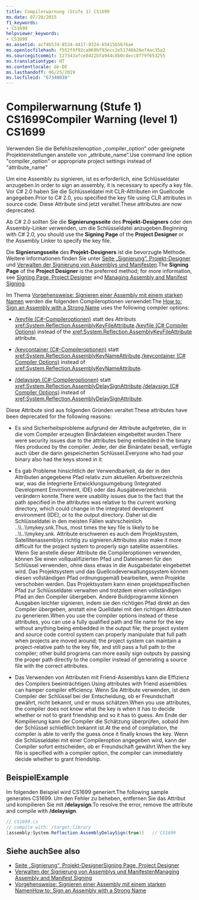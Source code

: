 ```yaml
---
title: Compilerwarnung (Stufe 1) CS1699
ms.date: 07/20/2015
f1_keywords:
- CS1699
helpviewer_keywords:
- CS1699
ms.assetid: acf4b57d-8534-4417-9324-65415b5676ae
ms.openlocfilehash: f552f4f92ca069bf93ecc2e51746b26ef4ac35a2
ms.sourcegitcommit: 127343afce8422bfa944c8b0c4ecc8f79f653255
ms.translationtype: HT
ms.contentlocale: de-DE
ms.lasthandoff: 06/25/2019
ms.locfileid: "67348038"
---
```

# <a name="compiler-warning-level-1-cs1699"></a><span data-ttu-id="13223-102">Compilerwarnung (Stufe 1) CS1699</span><span class="sxs-lookup"><span data-stu-id="13223-102">Compiler Warning (level 1) CS1699</span></span>
<span data-ttu-id="13223-103">Verwenden Sie die Befehlszeilenoption „compiler_option“ oder geeignete Projekteinstellungen anstelle von „attribute_name“.</span><span class="sxs-lookup"><span data-stu-id="13223-103">Use command line option "compiler_option" or appropriate project settings instead of "attribute_name"</span></span>  
  
 <span data-ttu-id="13223-104">Um eine Assembly zu signieren, ist es erforderlich, eine Schlüsseldatei anzugeben.</span><span class="sxs-lookup"><span data-stu-id="13223-104">In order to sign an assembly, it is necessary to specify a key file.</span></span> <span data-ttu-id="13223-105">Vor C# 2.0 haben Sie die Schlüsseldatei mit CLR-Attributen im Quellcode angegeben.</span><span class="sxs-lookup"><span data-stu-id="13223-105">Prior to C# 2.0, you specified the key file using CLR attributes in source code.</span></span> <span data-ttu-id="13223-106">Diese Attribute sind jetzt veraltet.</span><span class="sxs-lookup"><span data-stu-id="13223-106">These attributes are now deprecated.</span></span>  
  
 <span data-ttu-id="13223-107">Ab C# 2.0 sollten Sie die **Signierungsseite** des **Projekt-Designers** oder den Assembly-Linker verwenden, um die Schlüsseldatei anzugeben.</span><span class="sxs-lookup"><span data-stu-id="13223-107">Beginning with C# 2.0, you should use the **Signing Page** of the **Project Designer** or the Assembly Linker to specify the key file.</span></span>  
  
 <span data-ttu-id="13223-108">Die **Signierungsseite** des **Projekt-Designers** ist die bevorzugte Methode. Weitere Informationen finden Sie unter [Seite „Signierung“, Projekt-Designer](/visualstudio/ide/reference/signing-page-project-designer) und [Verwalten der Signierung von Assemblys und Manifesten](/visualstudio/ide/managing-assembly-and-manifest-signing).</span><span class="sxs-lookup"><span data-stu-id="13223-108">The **Signing Page** of the **Project Designer** is the preferred method; for more information, see [Signing Page, Project Designer](/visualstudio/ide/reference/signing-page-project-designer) and [Managing Assembly and Manifest Signing](/visualstudio/ide/managing-assembly-and-manifest-signing).</span></span>  
  
 <span data-ttu-id="13223-109">Im Thema [Vorgehensweise: Signieren einer Assembly mit einem starken Namen](../../../framework/app-domains/how-to-sign-an-assembly-with-a-strong-name.md) werden die folgenden Compileroptionen verwendet:</span><span class="sxs-lookup"><span data-stu-id="13223-109">The [How to: Sign an Assembly with a Strong Name](../../../framework/app-domains/how-to-sign-an-assembly-with-a-strong-name.md) uses the following compiler options:</span></span>  
  
- <span data-ttu-id="13223-110">[/keyfile (C#-Compileroptionen)](../../../csharp/language-reference/compiler-options/keyfile-compiler-option.md) statt des Attributs <xref:System.Reflection.AssemblyKeyFileAttribute>.</span><span class="sxs-lookup"><span data-stu-id="13223-110">[/keyfile (C# Compiler Options)](../../../csharp/language-reference/compiler-options/keyfile-compiler-option.md) instead of the <xref:System.Reflection.AssemblyKeyFileAttribute> attribute.</span></span>  
  
- <span data-ttu-id="13223-111">[/keycontainer (C#-Compileroptionen)](../../../csharp/language-reference/compiler-options/keycontainer-compiler-option.md) statt <xref:System.Reflection.AssemblyKeyNameAttribute>.</span><span class="sxs-lookup"><span data-stu-id="13223-111">[/keycontainer (C# Compiler Options)](../../../csharp/language-reference/compiler-options/keycontainer-compiler-option.md) instead of <xref:System.Reflection.AssemblyKeyNameAttribute>.</span></span>  
  
- <span data-ttu-id="13223-112">[/delaysign (C#-Compileroptionen)](../../../csharp/language-reference/compiler-options/delaysign-compiler-option.md) statt <xref:System.Reflection.AssemblyDelaySignAttribute>.</span><span class="sxs-lookup"><span data-stu-id="13223-112">[/delaysign (C# Compiler Options)](../../../csharp/language-reference/compiler-options/delaysign-compiler-option.md) instead of <xref:System.Reflection.AssemblyDelaySignAttribute>.</span></span>  
  
 <span data-ttu-id="13223-113">Diese Attribute sind aus folgenden Gründen veraltet:</span><span class="sxs-lookup"><span data-stu-id="13223-113">These attributes have been deprecated for the following reasons:</span></span>  
  
- <span data-ttu-id="13223-114">Es sind Sicherheitsprobleme aufgrund der Attribute aufgetreten, die in die vom Compiler erzeugten Binärdateien eingebettet wurden.</span><span class="sxs-lookup"><span data-stu-id="13223-114">There were security issues due to the attributes being embedded in the binary files produced by the compiler.</span></span> <span data-ttu-id="13223-115">Jeder, der die Binärdatei besaß, verfügte auch über die darin gespeicherten Schlüssel.</span><span class="sxs-lookup"><span data-stu-id="13223-115">Everyone who had your binary also had the keys stored in it.</span></span>  
  
- <span data-ttu-id="13223-116">Es gab Probleme hinsichtlich der Verwendbarkeit, da der in den Attributen angegebene Pfad relativ zum aktuellen Arbeitsverzeichnis war, was die Integrierte Entwicklungsumgebung (Integrated Development Environment, IDE) oder das Ausgabeverzeichnis verändern konnte.</span><span class="sxs-lookup"><span data-stu-id="13223-116">There were usability issues due to the fact that the path specified in the attributes was relative to the current working directory, which could change in the integrated development environment (IDE), or to the output directory.</span></span> <span data-ttu-id="13223-117">Daher ist die Schlüsseldatei in den meisten Fällen wahrscheinlich ..\\\\..\\\mykey.snk.</span><span class="sxs-lookup"><span data-stu-id="13223-117">Thus, most times the key file is likely to be ..\\\\..\\\mykey.snk.</span></span> <span data-ttu-id="13223-118">Attribute erschweren es auch dem Projektsystem, Satellitenassemblys richtig zu signieren.</span><span class="sxs-lookup"><span data-stu-id="13223-118">Attributes also make it more difficult for the project system to properly sign satellite assemblies.</span></span> <span data-ttu-id="13223-119">Wenn Sie anstelle dieser Attribute die Compileroptionen verwenden, können Sie einen vollqualifizierten Pfad und Dateinamen für den Schlüssel verwenden, ohne dass etwas in die Ausgabedatei eingebettet wird. Das Projektsystem und das Quellcodeverwaltungssystem können diesen vollständigen Pfad ordnungsgemäß bearbeiten, wenn Projekte verschoben werden. Das Projektsystem kann einen projektspezifischen Pfad zur Schlüsseldatei verwalten und trotzdem einen vollständigen Pfad an den Compiler übergeben. Andere Buildprogramme können Ausgaben leichter signieren, indem sie den richtigen Pfad direkt an den Compiler übergeben, anstatt eine Quelldatei mit den richtigen Attributen zu generieren.</span><span class="sxs-lookup"><span data-stu-id="13223-119">When you use the compiler options instead of these attributes, you can use a fully qualified path and file name for the key without anything being embedded in the output file; the project system and source code control system can properly manipulate that full path when projects are moved around; the project system can maintain a project-relative path to the key file, and still pass a full path to the compiler; other build programs can more easily sign outputs by passing the proper path directly to the compiler instead of generating a source file with the correct attributes.</span></span>  
  
- <span data-ttu-id="13223-120">Das Verwenden von Attributen mit Friend-Assemblys kann die Effizienz des Compilers beeinträchtigen.</span><span class="sxs-lookup"><span data-stu-id="13223-120">Using attributes with friend assemblies can hamper compiler efficiency.</span></span> <span data-ttu-id="13223-121">Wenn Sie Attribute verwenden, ist dem Compiler der Schlüssel bei der Entscheidung, ob er Freundschaft gewährt, nicht bekannt, und er muss schätzen.</span><span class="sxs-lookup"><span data-stu-id="13223-121">When you use attributes, the compiler does not know what the key is when it has to decide whether or not to grant friendship and so it has to guess.</span></span> <span data-ttu-id="13223-122">Am Ende der Kompilierung kann der Compiler die Schätzung überprüfen, sobald ihm der Schlüssel schließlich bekannt ist.</span><span class="sxs-lookup"><span data-stu-id="13223-122">At the end of compilation, the compiler is able to verify the guess once it finally knows the key.</span></span> <span data-ttu-id="13223-123">Wenn die Schlüsseldatei mit einer Compileroption angegeben wird, kann der Compiler sofort entscheiden, ob er Freundschaft gewährt.</span><span class="sxs-lookup"><span data-stu-id="13223-123">When the key file is specified with a compiler option, the compiler can immediately decide whether to grant friendship.</span></span>  
  
## <a name="example"></a><span data-ttu-id="13223-124">Beispiel</span><span class="sxs-lookup"><span data-stu-id="13223-124">Example</span></span>  
 <span data-ttu-id="13223-125">Im folgenden Beispiel wird CS1699 generiert.</span><span class="sxs-lookup"><span data-stu-id="13223-125">The following sample generates CS1699.</span></span> <span data-ttu-id="13223-126">Um den Fehler zu beheben, entfernen Sie das Attribut und kompilieren Sie mit **/delaysign**.</span><span class="sxs-lookup"><span data-stu-id="13223-126">To resolve the error, remove the attribute and compile with **/delaysign**.</span></span>  
  
```csharp  
// CS1699.cs  
// compile with: /target:library  
[assembly:System.Reflection.AssemblyDelaySign(true)]   // CS1699  
```  
  
## <a name="see-also"></a><span data-ttu-id="13223-127">Siehe auch</span><span class="sxs-lookup"><span data-stu-id="13223-127">See also</span></span>

- [<span data-ttu-id="13223-128">Seite „Signierung“, Projekt-Designer</span><span class="sxs-lookup"><span data-stu-id="13223-128">Signing Page, Project Designer</span></span>](/visualstudio/ide/reference/signing-page-project-designer)
- [<span data-ttu-id="13223-129">Verwalten der Signierung von Assemblys und Manifesten</span><span class="sxs-lookup"><span data-stu-id="13223-129">Managing Assembly and Manifest Signing</span></span>](/visualstudio/ide/managing-assembly-and-manifest-signing)
- [<span data-ttu-id="13223-130">Vorgehensweise: Signieren einer Assembly mit einem starken Namen</span><span class="sxs-lookup"><span data-stu-id="13223-130">How to: Sign an Assembly with a Strong Name</span></span>](../../../framework/app-domains/how-to-sign-an-assembly-with-a-strong-name.md)
